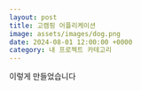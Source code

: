 ```yaml
---
layout: post
title: 고캠핑 어플리케이션
image: assets/images/dog.png
date: 2024-08-01 12:00:00 +0000
category: 내 프로젝트 카테고리
---
```


이렇게 만들었습니다
